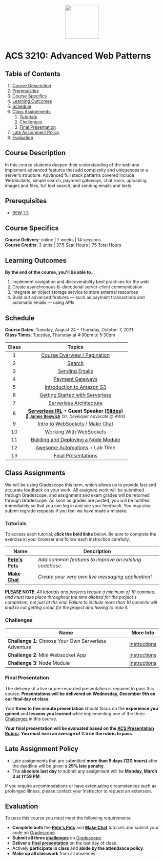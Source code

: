 <p align="center">
  <img src="node.png" height="110">
</p>

# ACS 3210: Advanced Web Patterns

<!-- omit in toc -->
## Table of Contents

1. [Course Description](#course-description)
1. [Prerequisites](#prerequisites)
1. [Course Specifics](#course-specifics)
1. [Learning Outcomes](#learning-outcomes)
1. [Schedule](#schedule)
1. [Class Assignments](#class-assignments)
   1. [Tutorials](#tutorials)
   1. [Challenges](#challenges)
   1. [Final Presentation](#final-presentation)
1. [Late Assignment Policy](#late-assignment-policy)
1. [Evaluation](#evaluation)

## Course Description

In this course students deepen their understanding of the web and implement advanced features that add complexity and uniqueness to a server’s structure. Advanced full stack patterns covered include WebSockets, simple search, payment gateways, chat room, uploading images and files, full text search, and sending emails and texts.

## Prerequisites

- [BEW 1.3](http://make.sc/bew1.3)

## Course Specifics

**Course Delivery**: online | 7 weeks | 14 sessions<br>
**Course Credits**: 3 units | 37.5 Seat Hours | 75 Total Hours

## Learning Outcomes

**By the end of the course, you'll be able to**&hellip;

1. Implement navigation and discoverability best practices for the web
1. Create asynchronous bi-directional server-client communication
1. Integrate an object storage service to store external resources
1. Build out advanced features &mdash; such as payment transactions and automatic emails &mdash; using APIs

## Schedule

**Course Dates**: Tuesday, August 24 – Thursday, October 7, 2021<br>
**Class Times**: Tuesday, Thursday at 4:00pm to 5:30pm

| Class |                                                                          Topics                                                                           |
| :---: | :-------------------------------------------------------------------------------------------------------------------------------------------------------: |
|   1   |                                                              [Course Overview / Pagination]                                                               |
|   2   |                                                                         [Search]                                                                          |
|   3   |                                                                     [Sending Emails]                                                                      |
|   4   |                                                                    [Payment Gateways]                                                                     |
|   5   |                                                                [Introduction to Amazon S3]                                                                |
|   6   |                                                             [Getting Started with Serverless]                                                             |
|   7   |                                                                 [Serverless Architecture]                                                                 |
|   8   | **[Serverless IRL] + Guest Speaker ([Slides](assets/MakeSchoolServerless.pdf))**<br><small>🎤 **[James Beswick]** _(Sr. Developer Advocate @ AWS)</small>_ |
|   9   |                                                            [Intro to WebSockets] / [Make Chat]                                                            |
|  10   |                                                                 [Working With WebSockets]                                                                 |
|  11   |                                                          [Building and Deploying a Node Module]                                                           |
|  12   |                                                             [Awesome Automations] + Lab Time                                                              |
|  13   |                                                        [Final Presentations](#final-presentations)                                                        |

## Class Assignments

We will be using Gradescope this term, which allows us to provide fast and accurate feedback on your work. All assigned work will be submitted through Gradescope, and assignment and exam grades will be returned through Gradescope. As soon as grades are posted, you will be notified immediately so that you can log in and see your feedback. You may also submit regrade requests if you feel we have made a mistake.

### Tutorials

To access each tutorial, **click the bold links** below. Be sure to complete the exercise in your browser and follow each instruction carefully.

| Name              | Description                                            |
| ----------------- | ------------------------------------------------------ |
| **[Pete's Pets]** | _Add common features to improve an existing codebase._ |
| **[Make Chat]**   | _Create your very own live messaging application!_     |

**PLEASE NOTE**: _All tutorials and projects require a minimum of 10 commits, and must take place throughout the time allotted for the project's completion, not just at the end. Failure to include more than 10 commits will lead to not getting credit for the project and having to redo it._

### Challenges

| Name                                                  | More Info                                |
| ----------------------------------------------------- | ---------------------------------------- |
| **Challenge 1**: Choose Your Own Serverless Adventure | [Instructions](Challenges/Serverless.md) |
| **Challenge 2**: Mini Websocket App                   | [Instructions](Challenges/Websockets.md) |
| **Challenge 3**: Node Module                          | [Instructions](Challenges/Module.md)     |

### Final Presentation

The delivery of a live or pre-recorded presentation is required to pass this course. **Presentations will be delivered on Wednesday, December 9th on our final day of class**.

Your **three to five minute presentation** should focus on the **experience you gained** and **lessons you learned** while implementing one of the three [Challenges](#challenges) in this course.

**Your final presentation will be evaluated based on the [ACS Presentation Rubric](https://docs.google.com/document/d/1WTLcZNyvRGYDz5L8Kr8a0ILbFAyr92u85paoqGFjxPg/edit). You must earn an average of 2.5 on the rubric to pass**.

## Late Assignment Policy

- Late assignments that are submitted **more than 5 days (120 hours)** after the deadline will be given a **25% late penalty**.
- The **absolute last day** to submit any assignment will be **Monday, March 3 at 11:59 PM**.

If you require accommodations or have extenuating circumstances such as prolonged illness, please contact your instructor to request an extension.

## Evaluation

To pass this course you must meet the following requirements:

- **Complete both** the **[Pete's Pets]** and **[Make Chat]** tutorials and submit your code on [Gradescope].
- **Submit all three [challenges](#challenges)** on [Gradescope].
- **Deliver a [final presentation](#final-presentation)** on the last day of class.
- Actively **participate in class** and **abide by the attendance policy**.
- **Make up all classwork** from all absences.


[Course Overview / Pagination]: Lessons/Pagination.md
[Search]: Lessons/Search.md
[Introduction to Amazon S3]: Lessons/UploadS3.md
[Getting Started with Serverless]: Lessons/ServerlessIntro.md
[Payment Gateways]: Lessons/Payments.md
[Sending Emails]: Lessons/Emails.md
[Intro to WebSockets]: Lessons/WebSocketsIntro.md
[Working with WebSockets]: Lessons/WebSocketsIRL.md
[Serverless Architecture]:Lessons/ServerlessDiagrams.md
[Serverless IRL]: Lessons/ServerlessIRL.md
[Building and Deploying a Node Module]: Lessons/NodeModules.md
[Awesome Automations]: Lessons/Automations.md
[James Beswick]: https://aws.amazon.com/blogs/compute/author/jbeswick/
[Make Chat]: https://makeschool.org/mediabook/oa/tutorials/make-chat/start-slacking/
[Pete's Pets]: https://makeschool.org/mediabook/oa/tutorials/pete-s-pet-emporium---advanced-web-recipes/getting-started-V4Q=/
[Gradescope]: https://www.gradescope.com/
